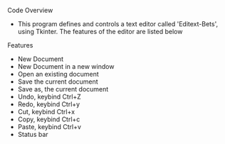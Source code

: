 Code Overview
+ This program defines and controls a text editor called 'Editext-Bets', using Tkinter. The features of the editor are listed below

Features
+ New Document
+ New Document in a new window
+ Open an existing document
+ Save the current document
+ Save as, the current document
+ Undo, keybind Ctrl+Z
+ Redo, keybind Ctrl+y
+ Cut, keybind Ctrl+x
+ Copy, keybind Ctrl+c
+ Paste, keybind Ctrl+v
+ Status bar
